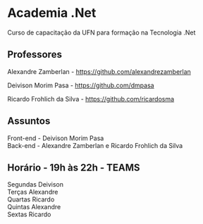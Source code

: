 # Academia .Net

Curso de capacitação da UFN para formação na Tecnologia .Net

## Professores

Alexandre Zamberlan - https://github.com/alexandrezamberlan

Deivison Morim Pasa - https://github.com/dmpasa

Ricardo Frohlich da Silva - https://github.com/ricardosma


## Assuntos
Front-end - Deivison Morim Pasa<br>
Back-end - Alexandre Zamberlan e Ricardo Frohlich da Silva

## Horário - 19h às 22h - TEAMS
Segundas  Deivison<br>
Terças    Alexandre<br>
Quartas   Ricardo<br>
Quintas   Alexandre<br>
Sextas    Ricardo<br>
